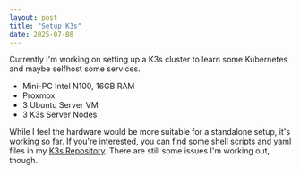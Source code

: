 ```yaml
---
layout: post
title: "Setup K3s"
date: 2025-07-08
---
```


Currently I'm working on setting up a K3s cluster to learn some Kubernetes and maybe selfhost some services.

* Mini-PC Intel N100, 16GB RAM
* Proxmox
* 3 Ubuntu Server VM
* 3 K3s Server Nodes

While I feel the hardware would be more suitable for a standalone setup, it's working so far. If you're interested, you can find some shell scripts and yaml files in my [K3s Repository](https://github.com/benjamin-aicheler/k3s). There are still some issues I'm working out, though.
